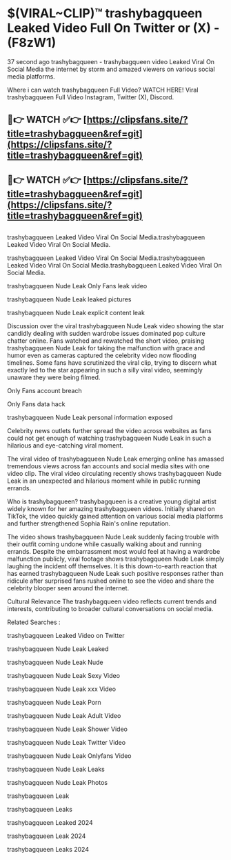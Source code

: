 # $(VIRAL~CLIP)™ trashybagqueen Leaked Video Full On Twitter or (X) -(F8zW1)
37 second ago trashybagqueen - trashybagqueen video Leaked Viral On Social Media the internet by storm and amazed viewers on various social media platforms.

Where i can watch trashybagqueen Full Video? WATCH HERE! Viral trashybagqueen Full Video Instagram, Twitter (X), Discord.

## 🔴👉 WATCH ✅👉 [https://clipsfans.site/?title=trashybagqueen&ref=git](https://clipsfans.site/?title=trashybagqueen&ref=git)
## 🔴👉 WATCH ✅👉 [https://clipsfans.site/?title=trashybagqueen&ref=git](https://clipsfans.site/?title=trashybagqueen&ref=git)
##
trashybagqueen Leaked Video Viral On Social Media.trashybagqueen Leaked Video Viral On Social Media.

trashybagqueen Leaked Video Viral On Social Media.trashybagqueen Leaked Video Viral On Social Media.trashybagqueen Leaked Video Viral On Social Media.

trashybagqueen Nude Leak Only Fans leak video

trashybagqueen Nude Leak leaked pictures

trashybagqueen Nude Leak explicit content leak

Discussion over the viral trashybagqueen Nude Leak video showing the star candidly dealing with sudden wardrobe issues dominated pop culture chatter online. Fans watched and rewatched the short video, praising trashybagqueen Nude Leak for taking the malfunction with grace and humor even as cameras captured the celebrity video now flooding timelines. Some fans have scrutinized the viral clip, trying to discern what exactly led to the star appearing in such a silly viral video, seemingly unaware they were being filmed.


Only Fans account breach

Only Fans data hack

trashybagqueen Nude Leak personal information exposed

Celebrity news outlets further spread the video across websites as fans could not get enough of watching trashybagqueen Nude Leak in such a hilarious and eye-catching viral moment.


The viral video of trashybagqueen Nude Leak emerging online has amassed tremendous views across fan accounts and social media sites with one video clip. The viral video circulating recently shows trashybagqueen Nude Leak in an unexpected and hilarious moment while in public running errands.


Who is trashybagqueen? trashybagqueen is a creative young digital artist widely known for her amazing trashybagqueen videos. Initially shared on TikTok, the video quickly gained attention on various social media platforms and further strengthened Sophia Rain's online reputation.

The video shows trashybagqueen Nude Leak suddenly facing trouble with their outfit coming undone while casually walking about and running errands. Despite the embarrassment most would feel at having a wardrobe malfunction publicly, viral footage shows trashybagqueen Nude Leak simply laughing the incident off themselves. It is this down-to-earth reaction that has earned trashybagqueen Nude Leak such positive responses rather than ridicule after surprised fans rushed online to see the video and share the celebrity blooper seen around the internet.

Cultural Relevance The trashybagqueen video reflects current trends and interests, contributing to broader cultural conversations on social media.

Related Searches :

trashybagqueen Leaked Video on Twitter

trashybagqueen Nude Leak Leaked

trashybagqueen Nude Leak Nude

trashybagqueen Nude Leak Sexy Video

trashybagqueen Nude Leak xxx Video

trashybagqueen Nude Leak Porn

trashybagqueen Nude Leak Adult Video

trashybagqueen Nude Leak Shower Video

trashybagqueen Nude Leak Twitter Video

trashybagqueen Nude Leak Onlyfans Video

trashybagqueen Nude Leak Leaks

trashybagqueen Nude Leak Photos

trashybagqueen Leak

trashybagqueen Leaks

trashybagqueen Leaked 2024

trashybagqueen Leak 2024

trashybagqueen Leaks 2024
